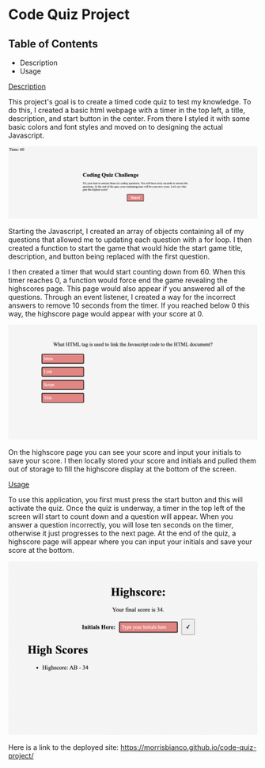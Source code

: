 # Code Quiz Project

## Table of Contents

- Description
- Usage

[Description](#Description)

This project's goal is to create a timed code quiz to test my knowledge. To do this, I created a basic html webpage with a timer in the top left, a title, description, and start button in the center. From there I styled it with some basic colors and font styles and moved on to designing the actual Javascript.

<img src="./assets/images/start-screen.png" />

Starting the Javascript, I created an array of objects containing all of my questions that allowed me to updating each question with a for loop. I then created a function to start the game that would hide the start game title, description, and button being replaced with the first question.

I then created a timer that would start counting down from 60. When this timer reaches 0, a function would force end the game revealing the highscores page. This page would also appear if you answered all of the questions. Through an event listener, I created a way for the incorrect answers to remove 10 seconds from the timer. If you reached below 0 this way, the highscore page would appear with your score at 0. 

<img src="./assets/images/question.png" />

On the highscore page you can see your score and input your initials to save your score. I then locally stored your score and initials and pulled them out of storage to fill the highscore display at the bottom of the screen.

[Usage](#Usage)

To use this application, you first must press the start button and this will activate the quiz. Once the quiz is underway, a timer in  the top left of the screen will start to count down and a question will appear. When you answer a question incorrectly, you will lose ten seconds on the timer, otherwise it just progresses to the next page. At the end of the quiz, a highscore page will appear where you can input your initials and save your score at the bottom.

<img src="./assets/images/high-score.png" />

Here is a link to the deployed site: https://morrisbianco.github.io/code-quiz-project/
